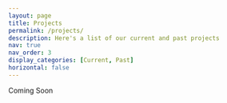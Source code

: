 ```yaml
---
layout: page
title: Projects
permalink: /projects/
description: Here's a list of our current and past projects
nav: true
nav_order: 3
display_categories: [Current, Past]
horizontal: false
---
```


Coming Soon

